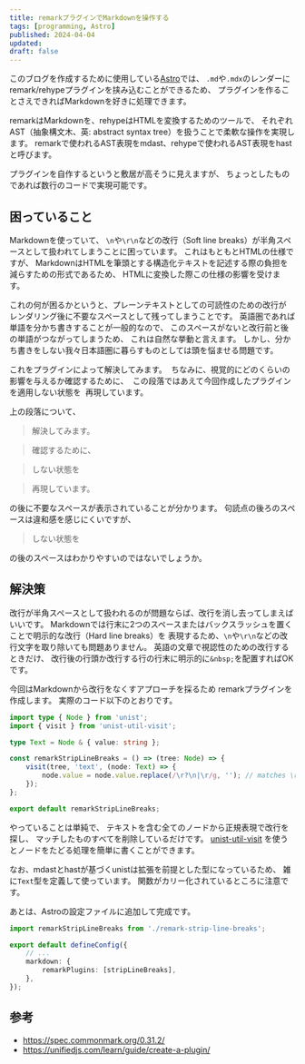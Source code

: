 ```yaml
---
title: remarkプラグインでMarkdownを操作する
tags: [programming, Astro]
published: 2024-04-04
updated:
draft: false
---
```


このブログを作成するために使用している[Astro](https://astro.build/)では、
`.md`や`.mdx`のレンダーにremark/rehypeプラグインを挟み込むことができるため、
プラグインを作ることさえできればMarkdownを好きに処理できます。

remarkはMarkdownを、rehypeはHTMLを変換するためのツールで、
それぞれAST（抽象構文木、英: abstract syntax tree）を扱うことで柔軟な操作を実現します。
remarkで使われるAST表現をmdast、rehypeで使われるAST表現をhastと呼びます。

プラグインを自作するというと敷居が高そうに見えますが、
ちょっとしたものであれば数行のコードで実現可能です。

## 困っていること

Markdownを使っていて、
`\n`や`\r\n`などの改行（Soft line breaks）が半角スペースとして扱われてしまうことに困っています。
これはもともとHTMLの仕様ですが、
MarkdownはHTMLを筆頭とする構造化テキストを記述する際の負担を減らすための形式であるため、
HTMLに変換した際この仕様の影響を受けます。

これの何が困るかというと、プレーンテキストとしての可読性のための改行が
レンダリング後に不要なスペースとして残ってしまうことです。
英語圏であれば単語を分かち書きすることが一般的なので、
このスペースがないと改行前と後の単語がつながってしまうため、
これは自然な挙動と言えます。
しかし、分かち書きをしない我々日本語圏に暮らすものとしては頭を悩ませる問題です。

これをプラグインによって解決してみます。&nbsp;
ちなみに、視覚的にどのくらいの影響を与えるか確認するために、&nbsp;
この段落ではあえて今回作成したプラグインを適用しない状態を&nbsp;
再現しています。&nbsp;

上の段落について、

> 解決してみます。

> 確認するために、

> しない状態を

> 再現しています。

の後に不要なスペースが表示されていることが分かります。
句読点の後ろのスペースは違和感を感じにくいですが、

> しない状態を

<!-- textlint-disable ja-technical-writing/no-doubled-joshi -->
の後のスペースはわかりやすいのではないでしょうか。
<!-- textlint-enable -->

## 解決策

改行が半角スペースとして扱われるのが問題ならば、改行を消し去ってしまえばいいです。
Markdownでは行末に2つのスペースまたはバックスラッシュを置くことで明示的な改行（Hard line breaks）を
表現するため、`\n`や`\r\n`などの改行文字を取り除いても問題ありません。
英語の文章で視認性のための改行するときだけ、
改行後の行頭か改行する行の行末に明示的に`&nbsp;`を配置すればOKです。

今回はMarkdownから改行をなくすアプローチを採るため
remarkプラグインを作成します。
実際のコード以下のとおりです。

```ts title="remark-strip-line-breaks.ts"
import type { Node } from 'unist';
import { visit } from 'unist-util-visit';

type Text = Node & { value: string };

const remarkStripLineBreaks = () => (tree: Node) => {
    visit(tree, 'text', (node: Text) => {
        node.value = node.value.replace(/\r?\n|\r/g, ''); // matches \r\n, \n, \r
    });
};

export default remarkStripLineBreaks;
```
やっていることは単純で、
テキストを含む全てのノードから正規表現で改行を探し、
マッチしたものすべてを削除しているだけです。
[unist-util-visit](https://www.npmjs.com/package/unist-util-visit)
を使うとノードをたどる処理を簡単に書くことができます。

なお、mdastとhastが基づくunistは拡張を前提とした型になっているため、
雑に`Text`型を定義して使っています。
関数がカリー化されているところに注意です。

あとは、Astroの設定ファイルに追加して完成です。

```ts title="astro.config.ts" ins={1,5-7}
import remarkStripLineBreaks from './remark-strip-line-breaks';

export default defineConfig({
    // ...
    markdown: {
        remarkPlugins: [stripLineBreaks],
    },
});
```

## 参考

- https://spec.commonmark.org/0.31.2/
- https://unifiedjs.com/learn/guide/create-a-plugin/
